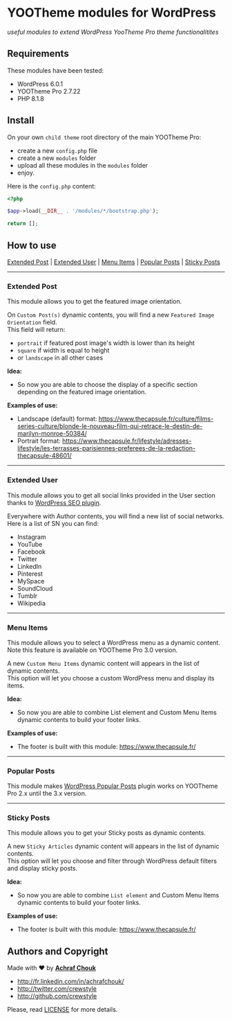 # YOOTheme modules for WordPress

_useful modules to extend WordPress YooTheme Pro theme functionalitites_  


## Requirements

These modules have been tested:
+ WordPress 6.0.1
+ YOOTheme Pro 2.7.22
+ PHP 8.1.8


## Install

On your own `child theme` root directory of the main YOOTheme Pro:
+ create a new `config.php` file
+ create a new `modules` folder
+ upload all these modules in the `modules` folder
+ enjoy.

Here is the `config.php` content:

````php
<?php

$app->load(__DIR__ . '/modules/*/bootstrap.php');

return [];

````


## How to use

[Extended Post](#extended-post) | [Extended User](#extended-user) | [Menu Items](#menu-items) | [Popular Posts](#popular-posts) | [Sticky Posts](#sticky-posts)

---

### Extended Post

This module allows you to get the featured image orientation.  

On `Custom Post(s)` dynamic contents, you will find a new `Featured Image Orientation` field.  
This field will return:
+ `portrait` if featured post image's width is lower than its height
+ `square` if width is equal to height
+ or `landscape` in all other cases

**Idea:**
+ So now you are able to choose the display of a specific section depending on the featured image orientation.  

**Examples of use:**
+ Landscape (default) format: https://www.thecapsule.fr/culture/films-series-culture/blonde-le-nouveau-film-qui-retrace-le-destin-de-marilyn-monroe-50384/
+ Portrait format: https://www.thecapsule.fr/lifestyle/adresses-lifestyle/les-terrasses-parisiennes-preferees-de-la-redaction-thecapsule-48601/

---

### Extended User

This module allows you to get all social links provided in the User section thanks to [WordPress SEO plugin](https://wordpress.org/plugins/wordpress-seo/).  

Everywhere with Author contents, you will find a new list of social networks. Here is a list of SN you can find:
+ Instagram
+ YouTube
+ Facebook
+ Twitter
+ LinkedIn
+ Pinterest
+ MySpace
+ SoundCloud
+ Tumblr
+ Wikipedia

---

### Menu Items

This module allows you to select a WordPress menu as a dynamic content.  
Note this feature is available on YOOTheme Pro 3.0 version.  

A new `Custom Menu Items` dynamic content will appears in the list of dynamic contents.  
This option will let you choose a custom WordPress menu and display its items.  

**Idea:**
+ So now you are able to combine List element and Custom Menu Items dynamic contents to build your footer links.  

**Examples of use:**
+ The footer is built with this module: https://www.thecapsule.fr/

---

### Popular Posts

This module makes [WordPress Popular Posts](https://wordpress.org/plugins/wordpress-popular-posts/) plugin works on YOOTheme Pro 2.x until the 3.x version.  

---

### Sticky Posts

This module allows you to get your Sticky posts as dynamic contents.  

A new `Sticky Articles` dynamic content will appears in the list of dynamic contents.  
This option will let you choose and filter through WordPress default filters and display sticky posts.  

**Idea:**
+ So now you are able to combine `List element` and Custom Menu Items dynamic contents to build your footer links.  

**Examples of use:**
+ The footer is built with this module: https://www.thecapsule.fr/


## Authors and Copyright

Made with ♥ by **[Achraf Chouk](http://github.com/crewstyle "Achraf Chouk")**

+ http://fr.linkedin.com/in/achrafchouk/
+ http://twitter.com/crewstyle
+ http://github.com/crewstyle

Please, read [LICENSE](https://github.com/crewstyle/yohoho.slyder/blob/master/LICENSE "LICENSE") for more details.
